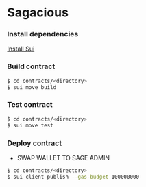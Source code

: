 # Sagacious

### Install dependencies

[Install Sui](https://docs.sui.io/guides/developer/getting-started/sui-install)

### Build contract

```sh
$ cd contracts/<directory>
$ sui move build
```

### Test contract

```sh
$ cd contracts/<directory>
$ sui move test
```

### Deploy contract

- SWAP WALLET TO SAGE ADMIN

```sh
$ cd contracts/<directory>
$ sui client publish --gas-budget 100000000
```
